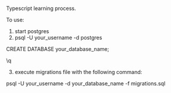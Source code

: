###

Typescript learning process.

To use:
1. start postgres
2. psql -U your_username -d postgres<br>

CREATE DATABASE your_database_name;<br>

\q<br>

3. execute migrations file with the following command:<br>

psql -U your_username -d your_database_name -f migrations.sql